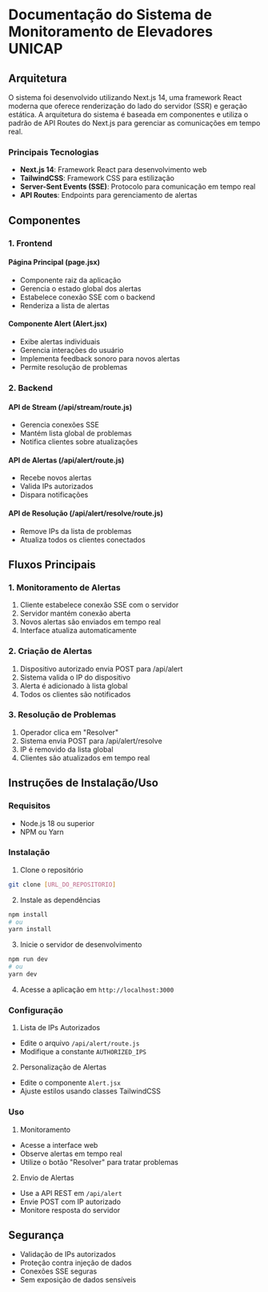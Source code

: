 # Documentação do Sistema de Monitoramento de Elevadores UNICAP

## Arquitetura

O sistema foi desenvolvido utilizando Next.js 14, uma framework React moderna que oferece renderização do lado do servidor (SSR) e geração estática. A arquitetura do sistema é baseada em componentes e utiliza o padrão de API Routes do Next.js para gerenciar as comunicações em tempo real.

### Principais Tecnologias

- **Next.js 14**: Framework React para desenvolvimento web
- **TailwindCSS**: Framework CSS para estilização
- **Server-Sent Events (SSE)**: Protocolo para comunicação em tempo real
- **API Routes**: Endpoints para gerenciamento de alertas

## Componentes

### 1. Frontend

#### Página Principal (page.jsx)

- Componente raiz da aplicação
- Gerencia o estado global dos alertas
- Estabelece conexão SSE com o backend
- Renderiza a lista de alertas

#### Componente Alert (Alert.jsx)

- Exibe alertas individuais
- Gerencia interações do usuário
- Implementa feedback sonoro para novos alertas
- Permite resolução de problemas

### 2. Backend

#### API de Stream (/api/stream/route.js)

- Gerencia conexões SSE
- Mantém lista global de problemas
- Notifica clientes sobre atualizações

#### API de Alertas (/api/alert/route.js)

- Recebe novos alertas
- Valida IPs autorizados
- Dispara notificações

#### API de Resolução (/api/alert/resolve/route.js)

- Remove IPs da lista de problemas
- Atualiza todos os clientes conectados

## Fluxos Principais

### 1. Monitoramento de Alertas

1. Cliente estabelece conexão SSE com o servidor
2. Servidor mantém conexão aberta
3. Novos alertas são enviados em tempo real
4. Interface atualiza automaticamente

### 2. Criação de Alertas

1. Dispositivo autorizado envia POST para /api/alert
2. Sistema valida o IP do dispositivo
3. Alerta é adicionado à lista global
4. Todos os clientes são notificados

### 3. Resolução de Problemas

1. Operador clica em "Resolver"
2. Sistema envia POST para /api/alert/resolve
3. IP é removido da lista global
4. Clientes são atualizados em tempo real

## Instruções de Instalação/Uso

### Requisitos

- Node.js 18 ou superior
- NPM ou Yarn

### Instalação

1. Clone o repositório

```bash
git clone [URL_DO_REPOSITORIO]
```

2. Instale as dependências

```bash
npm install
# ou
yarn install
```

3. Inicie o servidor de desenvolvimento

```bash
npm run dev
# ou
yarn dev
```

4. Acesse a aplicação em `http://localhost:3000`

### Configuração

1. Lista de IPs Autorizados

- Edite o arquivo `/api/alert/route.js`
- Modifique a constante `AUTHORIZED_IPS`

2. Personalização de Alertas

- Edite o componente `Alert.jsx`
- Ajuste estilos usando classes TailwindCSS

### Uso

1. Monitoramento

- Acesse a interface web
- Observe alertas em tempo real
- Utilize o botão "Resolver" para tratar problemas

2. Envio de Alertas

- Use a API REST em `/api/alert`
- Envie POST com IP autorizado
- Monitore resposta do servidor

## Segurança

- Validação de IPs autorizados
- Proteção contra injeção de dados
- Conexões SSE seguras
- Sem exposição de dados sensíveis
